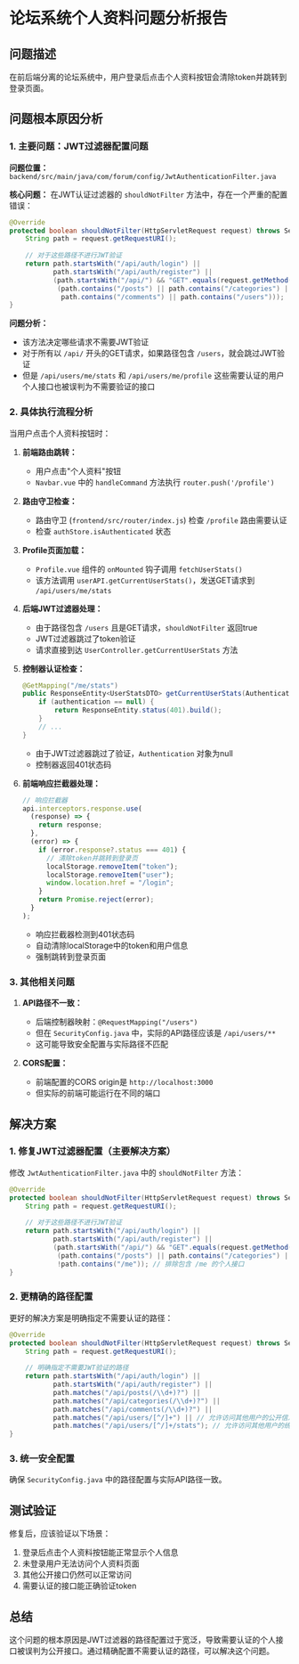 # 论坛系统个人资料问题分析报告

## 问题描述
在前后端分离的论坛系统中，用户登录后点击个人资料按钮会清除token并跳转到登录页面。

## 问题根本原因分析

### 1. 主要问题：JWT过滤器配置问题

**问题位置：** `backend/src/main/java/com/forum/config/JwtAuthenticationFilter.java`

**核心问题：** 在JWT认证过滤器的 `shouldNotFilter` 方法中，存在一个严重的配置错误：

```java
@Override
protected boolean shouldNotFilter(HttpServletRequest request) throws ServletException {
    String path = request.getRequestURI();
    
    // 对于这些路径不进行JWT验证
    return path.startsWith("/api/auth/login") || 
           path.startsWith("/api/auth/register") ||
           (path.startsWith("/api/") && "GET".equals(request.getMethod()) && 
            (path.contains("/posts") || path.contains("/categories") || 
             path.contains("/comments") || path.contains("/users")));
}
```

**问题分析：**
- 该方法决定哪些请求不需要JWT验证
- 对于所有以 `/api/` 开头的GET请求，如果路径包含 `/users`，就会跳过JWT验证
- 但是 `/api/users/me/stats` 和 `/api/users/me/profile` 这些需要认证的用户个人接口也被误判为不需要验证的接口

### 2. 具体执行流程分析

当用户点击个人资料按钮时：

1. **前端路由跳转：** 
   - 用户点击"个人资料"按钮
   - `Navbar.vue` 中的 `handleCommand` 方法执行 `router.push('/profile')`

2. **路由守卫检查：**
   - 路由守卫 (`frontend/src/router/index.js`) 检查 `/profile` 路由需要认证
   - 检查 `authStore.isAuthenticated` 状态

3. **Profile页面加载：**
   - `Profile.vue` 组件的 `onMounted` 钩子调用 `fetchUserStats()`
   - 该方法调用 `userAPI.getCurrentUserStats()`，发送GET请求到 `/api/users/me/stats`

4. **后端JWT过滤器处理：**
   - 由于路径包含 `/users` 且是GET请求，`shouldNotFilter` 返回true
   - JWT过滤器跳过了token验证
   - 请求直接到达 `UserController.getCurrentUserStats` 方法

5. **控制器认证检查：**
   ```java
   @GetMapping("/me/stats")
   public ResponseEntity<UserStatsDTO> getCurrentUserStats(Authentication authentication) {
       if (authentication == null) {
           return ResponseEntity.status(401).build();
       }
       // ...
   }
   ```
   - 由于JWT过滤器跳过了验证，`Authentication` 对象为null
   - 控制器返回401状态码

6. **前端响应拦截器处理：**
   ```javascript
   // 响应拦截器
   api.interceptors.response.use(
     (response) => {
       return response;
     },
     (error) => {
       if (error.response?.status === 401) {
         // 清除token并跳转到登录页
         localStorage.removeItem("token");
         localStorage.removeItem("user");
         window.location.href = "/login";
       }
       return Promise.reject(error);
     }
   );
   ```
   - 响应拦截器检测到401状态码
   - 自动清除localStorage中的token和用户信息
   - 强制跳转到登录页面

### 3. 其他相关问题

1. **API路径不一致：**
   - 后端控制器映射：`@RequestMapping("/users")`
   - 但在 `SecurityConfig.java` 中，实际的API路径应该是 `/api/users/**`
   - 这可能导致安全配置与实际路径不匹配

2. **CORS配置：**
   - 前端配置的CORS origin是 `http://localhost:3000`
   - 但实际的前端可能运行在不同的端口

## 解决方案

### 1. 修复JWT过滤器配置（主要解决方案）

修改 `JwtAuthenticationFilter.java` 中的 `shouldNotFilter` 方法：

```java
@Override
protected boolean shouldNotFilter(HttpServletRequest request) throws ServletException {
    String path = request.getRequestURI();
    
    // 对于这些路径不进行JWT验证
    return path.startsWith("/api/auth/login") || 
           path.startsWith("/api/auth/register") ||
           (path.startsWith("/api/") && "GET".equals(request.getMethod()) && 
            (path.contains("/posts") || path.contains("/categories") || path.contains("/comments")) &&
            !path.contains("/me")); // 排除包含 /me 的个人接口
}
```

### 2. 更精确的路径配置

更好的解决方案是明确指定不需要认证的路径：

```java
@Override
protected boolean shouldNotFilter(HttpServletRequest request) throws ServletException {
    String path = request.getRequestURI();
    
    // 明确指定不需要JWT验证的路径
    return path.startsWith("/api/auth/login") || 
           path.startsWith("/api/auth/register") ||
           path.matches("/api/posts(/\\d+)?") ||
           path.matches("/api/categories(/\\d+)?") ||
           path.matches("/api/comments(/\\d+)?") ||
           path.matches("/api/users/[^/]+") || // 允许访问其他用户的公开信息
           path.matches("/api/users/[^/]+/stats"); // 允许访问其他用户的统计信息
}
```

### 3. 统一安全配置

确保 `SecurityConfig.java` 中的路径配置与实际API路径一致。

## 测试验证

修复后，应该验证以下场景：
1. 登录后点击个人资料按钮能正常显示个人信息
2. 未登录用户无法访问个人资料页面
3. 其他公开接口仍然可以正常访问
4. 需要认证的接口能正确验证token

## 总结

这个问题的根本原因是JWT过滤器的路径配置过于宽泛，导致需要认证的个人接口被误判为公开接口。通过精确配置不需要认证的路径，可以解决这个问题。